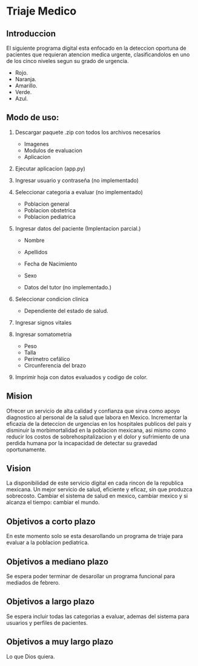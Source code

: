 # Triaje Medico

## Introduccion
El siguiente programa digital esta enfocado en la deteccion oportuna de pacientes que requieran atencion medica urgente, clasificandolos en uno de los cinco niveles segun su grado de urgencia.

* Rojo. 
* Naranja. 
* Amarillo.
* Verde.
* Azul. 

## Modo de uso:
1. Descargar paquete .zip con todos los archivos necesarios
    - Imagenes
    - Modulos de evaluacion
    - Aplicacion

2. Ejecutar aplicacion (app.py)

3. Ingresar usuario y contraseña (no implementado)

4. Seleccionar categoria a evaluar (no implementado)
    - Poblacion general
    - Poblacion obstetrica
    - Poblacion pediatrica

5. Ingresar datos del paciente (Implentacion parcial.)
    - Nombre
    - Apellidos
    - Fecha de Nacimiento
    - Sexo

    - Datos del tutor (no implementado.)

6. Seleccionar condicion clinica
    - Dependiente del estado de salud.

7. Ingresar signos vitales

9. Ingresar somatometria
    - Peso
    - Talla
    - Perímetro cefálico
    - Circunferencia del brazo

10. Imprimir hoja con datos evaluados y codigo de color.
    

## Mision
Ofrecer un servicio de alta calidad y confianza que sirva como apoyo diagnostico al personal de la salud que labora en Mexico. Incrementar la eficazia de la deteccion de urgencias en los hospitales publicos del pais y disminuir la morbimortalidad en la poblacion mexicana, asi mismo como reducir los costos de sobrehospitalizacion y el dolor y sufrimiento de una perdida humana por la incapacidad de detectar su gravedad oportunamente. 

## Vision 
La disponibilidad de este servicio digital en cada rincon de la republica mexicana. Un mejor servicio de salud, eficiente y eficaz, sin que produzca sobrecosto. Cambiar el sistema de salud en mexico, cambiar mexico y si alcanza el tiempo: cambiar el mundo. 

## Objetivos a corto plazo
En este momento solo se esta desarollando un programa de triaje para evaluar a la poblacion pediatrica. 

## Objetivos a mediano plazo
Se espera poder terminar de desarollar un programa funcional para mediados de febrero. 

## Objetivos a largo plazo
Se espera incluir todas las categorias a evaluar, ademas del sistema para usuarios y perfiles de pacientes. 

## Objetivos a muy largo plazo
Lo que Dios quiera. 

